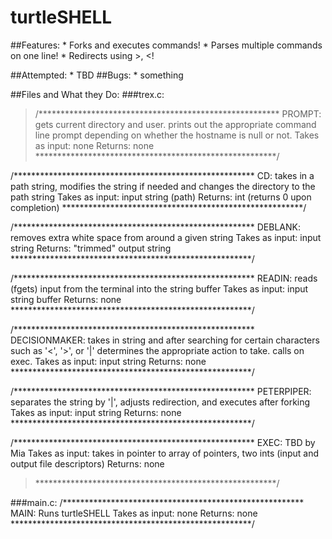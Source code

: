 # turtleSHELL

##Features:
	* Forks and executes commands!
	* Parses multiple commands on one line!
	* Redirects using >, <!

##Attempted:
	* TBD
##Bugs:
	* something

##Files and What they Do:
###trex.c:
>/*******************************************************
PROMPT: gets current directory and user. prints out the appropriate command line prompt depending on whether the hostname is null or not.
Takes as input: none
Returns: none
*******************************************************/

/*******************************************************
CD: takes in a path string, modifies the string if needed
and changes the directory to the path string
Takes as input: input string (path)
Returns: int (returns 0 upon completion)
*******************************************************/

/*******************************************************
DEBLANK: removes extra white space from around a given 
           string
Takes as input: input string
Returns: "trimmed" output string
*******************************************************/

/*******************************************************
READIN: reads (fgets) input from the terminal into the
string buffer
Takes as input: input string buffer
Returns: none
*******************************************************/

/*******************************************************
DECISIONMAKER: takes in string and after searching for 
certain characters such as '<', '>', or '|' determines the
appropriate action to take. calls on exec.
Takes as input: input string
Returns: none
*******************************************************/

/*******************************************************
PETERPIPER: separates the string by '|', adjusts redirection,
and executes after forking
Takes as input: input string
Returns: none
*******************************************************/

/*******************************************************
EXEC: TBD by Mia
Takes as input: takes in pointer to array of pointers, two 
ints (input and output file descriptors)
Returns: none
>*******************************************************/


###main.c:
/*******************************************************
MAIN: Runs turtleSHELL
Takes as input: none
Returns: none
*******************************************************/


